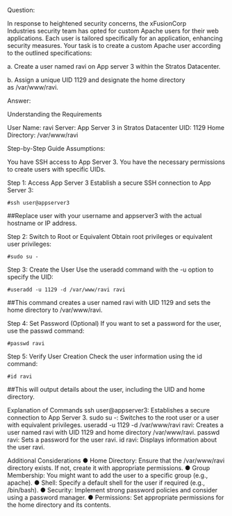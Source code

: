 Question: 

In response to heightened security concerns, the xFusionCorp Industries security team has opted for custom Apache users for their web applications. 
Each user is tailored specifically for an application, enhancing security measures. Your task is to create a custom Apache user according to the outlined specifications:


a. Create a user named ravi on App server 3 within the Stratos Datacenter.

b. Assign a unique UID 1129 and designate the home directory as /var/www/ravi.


Answer:

Understanding the Requirements

User Name: ravi
Server: App Server 3 in Stratos Datacenter
UID: 1129
Home Directory: /var/www/ravi

Step-by-Step Guide
Assumptions:

You have SSH access to App Server 3.
You have the necessary permissions to create users with specific UIDs.

Step 1: Access App Server 3
Establish a secure SSH connection to App Server 3:

    #ssh user@appserver3

##Replace user with your username and appserver3 with the actual hostname or IP address.

Step 2: Switch to Root or Equivalent
Obtain root privileges or equivalent user privileges:

    #sudo su -


Step 3: Create the User
Use the useradd command with the -u option to specify the UID:

    #useradd -u 1129 -d /var/www/ravi ravi

##This command creates a user named ravi with UID 1129 and sets the home directory to /var/www/ravi.

Step 4: Set Password (Optional)
If you want to set a password for the user, use the passwd command:

    #passwd ravi

Step 5: Verify User Creation
Check the user information using the id command:

    #id ravi

##This will output details about the user, including the UID and home directory.

Explanation of Commands
ssh user@appserver3: Establishes a secure connection to App Server 3.
sudo su -: Switches to the root user or a user with equivalent privileges.
useradd -u 1129 -d /var/www/ravi ravi: Creates a user named ravi with UID 1129 and home directory /var/www/ravi.
passwd ravi: Sets a password for the user ravi.
id ravi: Displays information about the user ravi.


Additional Considerations
● Home Directory: Ensure that the /var/www/ravi directory exists. If not, create it with appropriate permissions.
● Group Membership: You might want to add the user to a specific group (e.g., apache).
● Shell: Specify a default shell for the user if required (e.g., /bin/bash).
● Security: Implement strong password policies and consider using a password manager.
● Permissions: Set appropriate permissions for the home directory and its contents.





